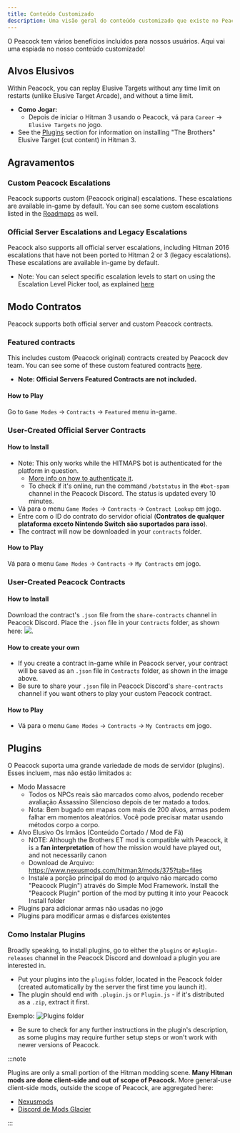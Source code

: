 ```yaml
---
title: Conteúdo Customizado
description: Uma visão geral do conteúdo customizado que existe no Peacock.
---
```


O Peacock tem vários benefícios incluídos para nossos usuários. Aqui vai uma espiada no nosso conteúdo customizado!

## Alvos Elusivos

Within Peacock, you can replay Elusive Targets without any time limit on restarts (unlike Elusive Target Arcade), and without a time limit.

- **Como Jogar:**
    - Depois de iniciar o Hitman 3 usando o Peacock, vá para `Career` -> `Elusive Targets` no jogo.
- See the [Plugins](#plugins) section for information on installing "The Brothers" Elusive Target (cut content) in Hitman 3.

## Agravamentos

### Custom Peacock Escalations

Peacock supports custom (Peacock original) escalations. These escalations are available in-game by default. You can see some custom escalations listed in the [Roadmaps](./roadmaps.mdx) as well.

### Official Server Escalations and Legacy Escalations

Peacock also supports all official server escalations, including Hitman 2016 escalations that have not been ported to Hitman 2 or 3 (legacy escalations). These escalations are available in-game by default.

- Note: You can select specific escalation levels to start on using the Escalation Level Picker tool, as explained [here](./intel/loadout-profiles-elp.md#escalation-level-picker)

## Modo Contratos

Peacock supports both official server and custom Peacock contracts.

### Featured contracts

This includes custom (Peacock original) contracts created by Peacock dev team. You can see some of these custom featured contracts [here](./roadmaps.mdx).

- **Note: Official Servers Featured Contracts are not included.**

#### How to Play

Go to `Game Modes` -> `Contracts` -> `Featured` menu in-game.

### User-Created Official Server Contracts

#### How to Install

- Note: This only works while the HITMAPS bot is authenticated for the platform in question.
  - [More info on how to authenticate it](https://bot.hitmaps.com/).
  - To check if it's online, run the command `/botstatus` in the `#bot-spam` channel in the Peacock Discord. The status is updated every 10 minutes.
- Vá para o menu `Game Modes` -> `Contracts` -> `Contract Lookup` em jogo.
- Entre com o ID do contrato do servidor oficial (**Contratos de qualquer plataforma exceto Nintendo Switch são suportados para isso**).
- The contract will now be downloaded in your `contracts` folder.

#### How to Play

Vá para o menu `Game Modes` -> `Contracts` -> `My Contracts` em jogo.

### User-Created Peacock Contracts

#### How to Install

Download the contract's `.json` file from the `share-contracts` channel in Peacock Discord. Place the `.json` file in your `Contracts` folder, as shown here: ![](/img/wiki/contracts_folder.png).

#### How to create your own

- If you create a contract in-game while in Peacock server, your contract will be saved as an `.json` file in `Contracts` folder, as shown in the image above.
- Be sure to share your `.json` file in Peacock Discord's `share-contracts` channel if you want others to play your custom Peacock contract.

#### How to Play

- Vá para o menu `Game Modes` -> `Contracts` -> `My Contracts` em jogo.

## Plugins

O Peacock suporta uma grande variedade de mods de servidor (plugins). Esses incluem, mas não estão limitados a:

- Modo Massacre
    - Todos os NPCs reais são marcados como alvos, podendo receber avaliação Assassino Silencioso depois de ter matado a todos.
    - Nota: Bem bugado em mapas com mais de 200 alvos, armas podem falhar em momentos aleatórios. Você pode precisar matar usando métodos corpo a corpo.
- Alvo Elusivo Os Irmãos (Conteúdo Cortado / Mod de Fã)
    - NOTE: Although the Brothers ET mod is compatible with Peacock, it is a **fan interpretation** of how the mission would have played out, and not necessarily canon
    - Download de Arquivo: https://www.nexusmods.com/hitman3/mods/375?tab=files
    - Instale a porção principal do mod (o arquivo não marcado como "Peacock Plugin") através do Simple Mod Framework. Install the "Peacock Plugin" portion of the mod by putting it into your Peacock Install folder
- Plugins para adicionar armas não usadas no jogo
- Plugins para modificar armas e disfarces existentes

### Como Instalar Plugins

Broadly speaking, to install plugins, go to either the `plugins` or `#plugin-releases` channel in the Peacock Discord and download a plugin you are interested in.

- Put your plugins into the `plugins` folder, located in the Peacock folder (created automatically by the server the first time you launch it).
- The plugin should end with `.plugin.js` or `Plugin.js` - if it's distributed as a `.zip`, extract it first.

Exemplo: ![Plugins folder](/img/wiki/plugins_folder.png)

- Be sure to check for any further instructions in the plugin's description, as some plugins may require further setup steps or won't work with newer versions of Peacock.

:::note

Plugins are only a small portion of the Hitman modding scene. **Many Hitman mods are done client-side and out of scope of Peacock.** More general-use client-side mods, outside the scope of Peacock, are aggregated here:

- [Nexusmods](https://www.nexusmods.com/hitman3)
- [Discord de Mods Glacier](https://discord.com/invite/6UDtuYhZP6)

:::
